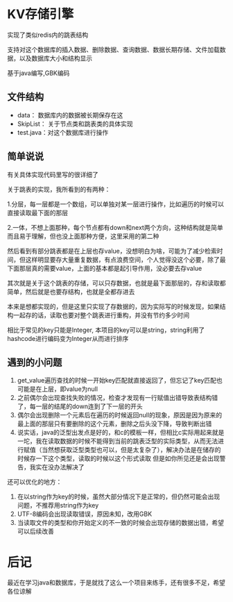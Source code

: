 # KV存储引擎

实现了类似redis内的跳表结构

支持对这个数据库的插入数据、删除数据、查询数据、数据长期存储、文件加载数据，以及数据库大小和结构显示

基于java编写,GBK编码

## 文件结构

* data： 数据库内的数据被长期保存在这
* SkipList： 关于节点类和跳表类的具体实现
* test.java：对这个数据库进行操作

## 简单说说

有关具体实现代码里写的很详细了

关于跳表的实现，我所看到的有两种：

1.分层，每一层都是一个数组，可以单独对某一层进行操作，比如遍历的时候可以直接读取最下面的那层

2.一体，不想上面那种，每个节点都有down和next两个方向，这种结构就是简单而且易于理解，但也没上面那种方便，这里采用的第二种

然后看到有部分跳表都是在上层也存value，没想明白为啥，可能为了减少检索时间，但这样明显要存大量重复数据，有点浪费空间，个人觉得没这个必要，除了最下面那层真的需要value，上面的基本都是起引导作用，没必要去存value

其次就是关于这个跳表的存储，可以只存数据，也就是最下面那层的，存和读取都简单，然后就是也要存结构，也就是全都存进去

本来是想都实现的，但是这里只实现了存数据的，因为实际写的时候发现，如果结构一起存的话，读取也要对整个跳表进行重构，并没有节约多少时间

相比于常见的key只能是Integer, 本项目的key可以是string，string利用了hashcode进行编码变为Integer从而进行排序

## 遇到的小问题

1. get_value遍历查找的时候一开始key匹配就直接返回了，但忘记了key匹配也可能是在上层，即value为null
2. 之前偶尔会出现查找失败的情况，检查才发现有一行赋值出错导致表结构错了，每一层的结尾的down连到了下一层的开头
3. 偶尔会出现删除一个元素后在遍历的时候返回null的现象，原因是因为原来的最上面的那层只有要删除的这个元素，删除之后头没下降，导致判断出错
4. 说实话，java的泛型出发点是好的，和c的模板一样，但相比c实际用起来就是一坨，我在读取数据的时候不能得到当前的跳表泛型的实际类型，从而无法进行赋值（当然想获取泛型类型也可以，但是太复杂了），解决办法是在储存的时候存一下这个类型，读取的时候以这个形式读取
   但是如你所见还是会出现警告，我实在没办法解决了

还可以优化的地方：

1. 在以string作为key的时候，虽然大部分情况下是正常的，但仍然可能会出现问题，不推荐用string作为key
2. UTF-8编码会出现读取错误，原因未知，改用GBK
3. 当读取文件的类型和你开始定义的不一致的时候会出现存储的数据出错，希望可以后续改善

# 后记

最近在学习java和数据库，于是就找了这么一个项目来练手，还有很多不足，希望各位谅解
